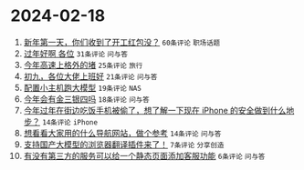 # 2024-02-18

1. [新年第一天，你们收到了开工红包没？](https://www.v2ex.com/t/1016095) `60条评论` `职场话题`
1. [过年好啊 各位](https://www.v2ex.com/t/1016089) `31条评论` `问与答`
1. [今年高速上格外的堵](https://www.v2ex.com/t/1016096) `25条评论` `旅行`
1. [初九，各位大佬上班好](https://www.v2ex.com/t/1016093) `21条评论` `问与答`
1. [配置小主机跑大模型](https://www.v2ex.com/t/1016094) `19条评论` `NAS`
1. [今年会有金三银四吗](https://www.v2ex.com/t/1016099) `18条评论` `问与答`
1. [今年过年在街边吃饭手机被偷了，想了解一下现在 iPhone 的安全做到什么地步？](https://www.v2ex.com/t/1016109) `14条评论` `iPhone`
1. [想看看大家用的什么导航网站，做个参考](https://www.v2ex.com/t/1016091) `14条评论` `问与答`
1. [支持国产大模型的浏览器翻译插件来了！](https://www.v2ex.com/t/1016107) `7条评论` `分享创造`
1. [有没有第三方的服务可以给一个静态页面添加客服功能](https://www.v2ex.com/t/1016098) `6条评论` `问与答`
